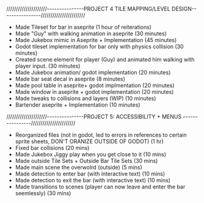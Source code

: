 /////////////////////---------------PROJECT 4 TILE MAPPING/LEVEL DESIGN----------------///////////////////////
 - Made Tileset for bar in aseprite (1 hour of reiterations)
 - Made "Guy" with walking animation in aseprite (30 minutes)
 - Made Jukebox mimic in Aseprite + Implementation (45 minutes)
 - Godot tileset implementation for bar only with physics collision (30 minutes)
 - Created scene element for player (Guy) and animated him walking with player input. (30 minutes)
 - Made Jukebox animation/ godot implementation (20 minutes)
 - Made bar seat decal in aseprite (8 minutes)
 - Made pool table in aseprite+ godot implmentation (20 minutes)
 - Made window in aseprite + godot implementation (20 minutes)
 - Made tweaks to collisions and layers (WIP) (10 minutes)
 - Bartender aseprite + Implementation (10 minutes)

/////////////////////---------------PROJECT 5: ACCESSIBILITY + MENUS ----------------///////////////////////
 - Reorganized files (not in godot, led to errors in references to certain sprite sheets, DON'T ORANIZE OUTSIDE OF GODOT) (1 hr)
 - Fixed bar collisions (20 mins)
 - Made Jukebox Jiggy play when you get close to it (10 mins)
 - Made outside Tile Sets + Outside Bar Tile Sets (30 mins)
 - Made main scene the overwolrd (outside) (5 mins)
 - Made detection to enter bar (with interactive text) (10 mins)
 - Made detection to exit the bar (with interactive text) (10 mins)
 - Made transitions to scenes (player can now leave and enter the bar seemlessly) (30 mins)
   
   
   

